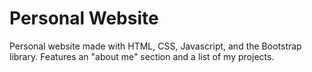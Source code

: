 # Personal Website
Personal website made with HTML, CSS, Javascript, and the Bootstrap library. Features an "about me" section and a list of my projects.
